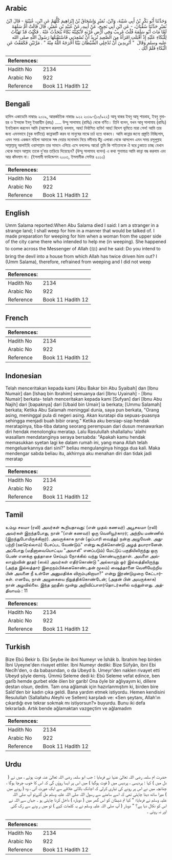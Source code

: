 ## Arabic


<div dir="rtl" lang="ar" style={{fontSize:'larger',backgroundColor:'#f8f9fa',padding:20}}>
وَحَدَّثَنَا أَبُو بَكْرِ بْنُ أَبِي شَيْبَةَ، وَابْنُ، نُمَيْرٍ وَإِسْحَاقُ بْنُ إِبْرَاهِيمَ كُلُّهُمْ عَنِ ابْنِ، عُيَيْنَةَ - قَالَ ابْنُ نُمَيْرٍ حَدَّثَنَا سُفْيَانُ، - عَنِ ابْنِ أَبِي نَجِيحٍ، عَنْ أَبِيهِ، عَنْ عُبَيْدِ بْنِ عُمَيْرٍ، قَالَ قَالَتْ أُمُّ سَلَمَةَ لَمَّا مَاتَ أَبُو سَلَمَةَ قُلْتُ غَرِيبٌ وَفِي أَرْضِ غُرْبَةٍ لأَبْكِيَنَّهُ بُكَاءً يُتَحَدَّثُ عَنْهُ ‏.‏ فَكُنْتُ قَدْ تَهَيَّأْتُ لِلْبُكَاءِ عَلَيْهِ إِذْ أَقْبَلَتِ امْرَأَةٌ مِنَ الصَّعِيدِ تُرِيدُ أَنْ تُسْعِدَنِي فَاسْتَقْبَلَهَا رَسُولُ اللَّهِ صلى الله عليه وسلم وَقَالَ ‏ "‏ أَتُرِيدِينَ أَنْ تُدْخِلِي الشَّيْطَانَ بَيْتًا أَخْرَجَهُ اللَّهُ مِنْهُ ‏"‏ ‏.‏ مَرَّتَيْنِ فَكَفَفْتُ عَنِ الْبُكَاءِ فَلَمْ أَبْكِ ‏.‏
</div>
<div style={{backgroundColor:'#f8f9fa',padding:20, marginBottom: 10}}><table> <thead> <tr> <th>References:</th> <th></th> </tr> </thead> <tbody><tr><td>Hadith No</td><td>2134</td></tr><tr><td>Arabic No</td><td>922</td></tr><tr><td>Reference</td><td>Book 11 Hadith 12</td></tr></tbody></table></div>

## Bengali


<div dir="ltr" lang="bn" style={{fontSize:'larger',backgroundColor:'#f8f9fa',padding:20}}>
হাদিস একাডেমি নাম্বারঃ ২০১৯, আন্তর্জাতিক নাম্বারঃ ৯২২ ২০১৯-(১০/৯২২) আবূ বাকর ইবনু আবূ শায়বাহ, ইবনু নুমায়র ও ইসহাক ইবনু ইবরাহীম (রহঃ) ..... উম্মু সালামাহ (রাযিঃ) থেকে বর্ণিত। তিনি বলেন, যখন আবূ সালামাহ (রাযিঃ) ইনতিকাল করলেন আমি (আক্ষেপ করলাম) বললাম, আহ! নির্বাসিত ব্যক্তি! আহ! বিদেশ ভূমিতে মারা গেল! আমি তার জন্য এমনভাবে (বুক ফাটিয়ে) কান্নাকাটি করব যা মানুষের মাঝে চর্চা হতে থাকবে। আমি কান্নার জন্যে প্রস্তুতি নিচ্ছিলাম, এমন সময় একজন মহিলা আমাকে সঙ্গ দেয়ার মনোভাব নিয়ে মদীনায় উঁচু এলাকা থেকে আসলেন এমন সময় রসূলুল্লাহ সাল্লাল্লাহু আলাইহি ওয়াসাল্লাম তার সামনে এগিয়ে এসে বললেনঃ আরে! তুমি কি শাইতানকে ঐ ঘরে ঢুকাতে চাচ্ছ যেখান থেকে মহান আল্লাহ তাকে দু’বার তাড়িয়ে দিয়েছেন? (উম্মু সালামাহ বলেন) এ কথা শুনামাত্র আমি কান্না বন্ধ করলাম এবং আর কাঁদলাম না। (ইসলামী ফাউন্ডেশন ২০০৩, ইসলামীক সেন্টার ২০১০)
</div>
<div style={{backgroundColor:'#f8f9fa',padding:20, marginBottom: 10}}><table> <thead> <tr> <th>References:</th> <th></th> </tr> </thead> <tbody><tr><td>Hadith No</td><td>2134</td></tr><tr><td>Arabic No</td><td>922</td></tr><tr><td>Reference</td><td>Book 11 Hadith 12</td></tr></tbody></table></div>

## English


<div dir="ltr" lang="en" style={{fontSize:'larger',backgroundColor:'#f8f9fa',padding:20}}>
Umm Salama reported:When Abu Salama died I said: I am a stranger in a strange land; I shall weep for him in a manner that would be talked of. I made preparation for weeping for him when a woman from the upper side of the city came there who intended to help me (in weeping). She happened to come across the Messenger of Allah (ﷺ) and he said: Do you intend to bring the devil into a house from which Allah has twice driven him out? I (Umm Salama), therefore, refrained from weeping and I did not weep
</div>
<div style={{backgroundColor:'#f8f9fa',padding:20, marginBottom: 10}}><table> <thead> <tr> <th>References:</th> <th></th> </tr> </thead> <tbody><tr><td>Hadith No</td><td>2134</td></tr><tr><td>Arabic No</td><td>922</td></tr><tr><td>Reference</td><td>Book 11 Hadith 12</td></tr></tbody></table></div>

## French


<div dir="ltr" lang="fr" style={{fontSize:'larger',backgroundColor:'#f8f9fa',padding:20}}>

</div>
<div style={{backgroundColor:'#f8f9fa',padding:20, marginBottom: 10}}><table> <thead> <tr> <th>References:</th> <th></th> </tr> </thead> <tbody><tr><td>Hadith No</td><td>2134</td></tr><tr><td>Arabic No</td><td>922</td></tr><tr><td>Reference</td><td>Book 11 Hadith 12</td></tr></tbody></table></div>

## Indonesian


<div dir="ltr" lang="id" style={{fontSize:'larger',backgroundColor:'#f8f9fa',padding:20}}>
Telah menceritakan kepada kami [Abu Bakar bin Abu Syaibah] dan [Ibnu Numair] dan [Ishaq bin Ibrahim] semuanya dari [Ibnu Uyainah] - [Ibnu Numair] berkata- telah menceritakan kepada kami [Sufyan] dari [Ibnu Abu Najih] dari [bapaknya] dari [Ubaid bin Umair] ia berkata; [Ummu Salamah] berkata; Ketika Abu Salamah meninggal dunia, saya pun berkata, "Orang asing, meninggal pula di negeri asing. Akan kuratapi dia sepuas-puasnya sehingga menjadi buah bibir orang." Ketika aku bersiap-siap hendak meratapinya, tiba-tiba datang seorang perempuan dari dusun menawarkan diri hendak menolongku meratap. Lalu Rasulullah shallallahu 'alaihi wasallam mendatanginya seraya bersabda: "Apakah kamu hendak memasukkan syetan lagi ke dalam rumah ini, yang mana Allah telah mengeluarkannya dari sini?" beliau mengulanginya hingga dua kali. Maka mendengar sabda beliau itu, akhirnya aku menahan diri dan tidak jadi meratap
</div>
<div style={{backgroundColor:'#f8f9fa',padding:20, marginBottom: 10}}><table> <thead> <tr> <th>References:</th> <th></th> </tr> </thead> <tbody><tr><td>Hadith No</td><td>2134</td></tr><tr><td>Arabic No</td><td>922</td></tr><tr><td>Reference</td><td>Book 11 Hadith 12</td></tr></tbody></table></div>

## Tamil


<div dir="ltr" lang="ta" style={{fontSize:'larger',backgroundColor:'#f8f9fa',padding:20}}>
உம்மு சலமா (ரலி) அவர்கள் கூறியதாவது: (என் முதல் கணவர்) அபூசலமா (ரலி) அவர்கள் இறந்தபோது, நான் "(என் கணவர்) ஒரு வெளியூர்காரர்; அந்நிய மண்ணில் (இறந்துபோயிருக்கிறார்). அவருக்காக நான் (ஒப்பாரி வைத்து) நன்கு அழுவேன். அதுபற்றி (ஊரெல்லாம்) பேசப்பட வேண்டும்" என்று கூறிக்கொண்டு அழத் தயாரானேன். அப்போது (மதீனாவையொட்டிய "அவாலீ" எனப்படும்) மேட்டுப் பகுதியிலிருந்து ஒரு பெண் எனக்கு ஒத்தாசை செய்யும் நோக்கில் வந்து கொண்டிருந்தாள். அவளை அல்லாஹ்வின் தூதர் (ஸல்) அவர்கள் எதிர்கொண்டு "அல்லாஹ் ஓர் இல்லத்திலிருந்து (அந்த இல்லத்தார் இறைநம்பிக்கைகொண்டதன் மூலம்) ஷைத்தானை வெளியேற்றிய பின் அவனை நீ உள்ளே அனுமதிக்க விரும்புகிறாயா?" என்று இரண்டுமுறை கேட்டார்கள். எனவே, நான் அழுகையை நிறுத்திக்கொண்டேன்; (அதன் பின் அவருக்காக) நான் அழவில்லை. இந்த ஹதீஸ் மூன்று அறிவிப்பாளர்தொடர்களில் வந்துள்ளது. அத்தியாயம் : 11
</div>
<div style={{backgroundColor:'#f8f9fa',padding:20, marginBottom: 10}}><table> <thead> <tr> <th>References:</th> <th></th> </tr> </thead> <tbody><tr><td>Hadith No</td><td>2134</td></tr><tr><td>Arabic No</td><td>922</td></tr><tr><td>Reference</td><td>Book 11 Hadith 12</td></tr></tbody></table></div>

## Turkish


<div dir="ltr" lang="tr" style={{fontSize:'larger',backgroundColor:'#f8f9fa',padding:20}}>
Bize Ebû Bekir b. Ebi Şeybe ile ibni Numeyr ve İshâk b. İbrahim hep birden İbni Uyeyne'den rivayet ettiler. îbni Numeyr dediki: Bize Süfyân, ibni Ebi Necîh'den, o da babasından, o da Ubeyd b. Umeyr'den naklen rivayet etti Ubeyd şöyle demiş. Ümmü Seleme dedi ki: Ebû Seleme vefat edince, ben garîb hemde gurbet elde ölen bir garib! Ona öyle bir ağlıyayım ki, dillere destan olsun, dedim. Tam ona ağlamak için hazırlanmıştım ki, birden bire Saîd'den bir kadın çıka geldi. Bana yardım etmek istiyordu. Hemen kendisini Resulullah (Sallallahu Aleyhi ve Sellem) karşıladı ve: «Sen şeytanı, Allah'ın çıkardığı eve tekrar sokmak mı istiyorsun?» buyurdu. Bunu iki defa tekrarladı. Artık bende ağlamaktan vazgeçtim ve ağlamadım
</div>
<div style={{backgroundColor:'#f8f9fa',padding:20, marginBottom: 10}}><table> <thead> <tr> <th>References:</th> <th></th> </tr> </thead> <tbody><tr><td>Hadith No</td><td>2134</td></tr><tr><td>Arabic No</td><td>922</td></tr><tr><td>Reference</td><td>Book 11 Hadith 12</td></tr></tbody></table></div>

## Urdu


<div dir="rtl" lang="ur" style={{fontSize:'larger',backgroundColor:'#f8f9fa',padding:20}}>
حضرت ام سلمہ رضی اللہ تعالیٰ عنہا نے فرمایا : جب ابو سلمہ رضی اللہ تعالیٰ عنہ فوت ہوئے ، میں نے ( دل میں ) کہا : پردیسی ، پردیس میں ( فوت ہوگیا ) میں اس پر ایسا روؤں گی کہ اس کا خوب چرچا ہوگا ، چنانچہ میں نے اس پر رونے کی تیاری کرلی کہ اچانک بالائی علاقے سے ایک عورت آئی ، وہ ( رونے میں ) میرا ساتھ دینا چاہتی تھی کہ اسے سامنے سے رسول اللہ صلی اللہ علیہ وسلم مل گئےتو آپ صلی اللہ علیہ وسلم نے فرمایا؛ " کیا تم شیطان کو اس گھر میں ( دوبارہ ) داخل کرنا چاہتی ہو ۔ جہاں سے اللہ نے اس کو نکال دیا ہے؟ " دوبار ( آپ صلی اللہ علیہ وسلم نے یہ کلمات کہے ) تو میں ر ونے سے رک گئی اور نہ روئی ۔
</div>
<div style={{backgroundColor:'#f8f9fa',padding:20, marginBottom: 10}}><table> <thead> <tr> <th>References:</th> <th></th> </tr> </thead> <tbody><tr><td>Hadith No</td><td>2134</td></tr><tr><td>Arabic No</td><td>922</td></tr><tr><td>Reference</td><td>Book 11 Hadith 12</td></tr></tbody></table></div>